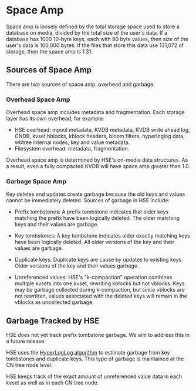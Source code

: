<!--
SPDX-License-Identifier: Apache-2.0 OR MIT

SPDX-FileCopyrightText: Copyright 2022 Micron Technology, Inc.
-->

# Space Amp

Space amp is loosely defined by the total storage space used to store a database
on media, divided by the total size of the user's data.  If a database has 1000
10-byte keys, each with 90 byte values, then size of the user's data is 100,000
bytes.  If the files that store this data use 131,072 of storage, then the space
amp is 1.31.

## Sources of Space Amp

There are two sources of space amp: overhead and garbage.

### Overhead Space Amp

Overhead space amp includes metadata and fragmentation.  Each storage layer
has its own overhead, for example:

- HSE overhead: mpool metadata, KVDB metadata, KVDB write ahead log, CNDB, kvset
  hblocks, kblock headers, bloom filters, hyperloglog data, wbtree internal
  nodes, key and value metadata.
- Filesystem overhead: metadata, fragmentation.

Overhead space amp is determined by HSE's on-media data structures. As a result,
even a fully compacted KVDB will have space amp greater than 1.0.

### Garbage Space Amp

Key deletes and updates create garbage because the old keys and values cannot be
immediately deleted.  Sources of garbage in HSE include:

- Prefix tombstones: A prefix tombstone indicates that older keys matching the
  prefix have been logically deleted.  The older matching keys and their values
  are garbage.

- Key tombstones: A key tombstone indicates older exactly matching keys have
  been logically deleted.  All older versions of the key and their values are
  garbage.

- Duplicate keys: Duplicate keys are cause by updates to existing keys.  Older
  versions of the key and their values garbage.

- Unreferenced values: HSE's "k-compaction" operation combines multiple kvsets
  into one kvset, rewriting kblocks but not vblocks.  Keys may be garbage
  collected during k-compaction, but since vblocks are not rewritten, values
  associated with the deleted keys will remain in the vblocks as uncollected
  garbage.

## Garbage Tracked by HSE

HSE does not yet track prefix tombstone garbage.  We aim to address this in a
future release.

HSE uses the [HyperLogLog algorithm](https://en.wikipedia.org/wiki/HyperLogLog)
to estimate garbage from key tombstones and duplicate keys.  This type of garbage
is maintained at the CN tree node level.

HSE keeps track of the exact amount of unreferenced value data in each kvset as
well as in each CN tree node.
